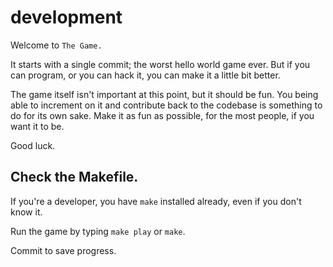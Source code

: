# development

Welcome to `The Game.`

It starts with a single commit; the worst hello world game ever.
But if you can program, or you can hack it, you can make it a little bit better.

The game itself isn't important at this point, but it should be fun.
You being able to increment on it and contribute back to the codebase is
something to do for its own sake.  Make it as fun as possible, for the most people, 
if you want it to be.

Good luck.

## Check the Makefile.

If you're a developer, you have `make` installed already, even if you don't know it.

Run the game by typing `make play` or `make`.

Commit to save progress.
